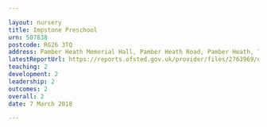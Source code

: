 ```yaml
---

layout: nursery
title: Impstone Preschool
urn: 507838
postcode: RG26 3TQ
address: Pamber Heath Memorial Hall, Pamber Heath Road, Pamber Heath, Tadley, Hampshire, RG26 3TQ
latestReportUrl: https://reports.ofsted.gov.uk/provider/files/2763969/urn/507838.pdf
teaching: 2
development: 2
leadership: 2
outcomes: 2
overall: 2
date: 7 March 2018

---
```

